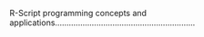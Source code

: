 R-Script programming concepts and applications.............................................................
